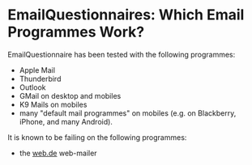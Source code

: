 # EmailQuestionnaires: Which Email Programmes Work?
EmailQuestionnaire has been tested with the following programmes:
* Apple Mail
* Thunderbird
* Outlook
* GMail on desktop and mobiles
* K9 Mails on mobiles
* many "default mail programmes" on mobiles (e.g. on Blackberry, iPhone, and many Android).

It is known to be failing on the following programmes:
* the [web.de](http://web.de) web-mailer